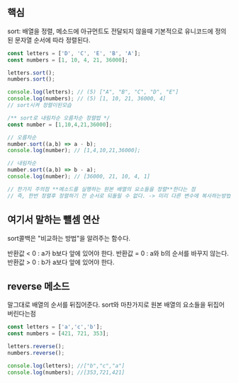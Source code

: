 ## 핵심
sort: 배열을 정렬, 메소드에 아규먼트도 전달되지 않을때 기본적으로 유니코드에 정의된 문자열 순서에 따라 정렬된다.
```js
const letters = ['D', 'C', 'E', 'B', 'A'];
const numbers = [1, 10, 4, 21, 36000];

letters.sort();
numbers.sort();

console.log(letters); // (5) ["A", "B", "C", "D", "E"]
console.log(numbers); // (5) [1, 10, 21, 36000, 4]
// sort시켜 정렬이된모습

/** sort로 내림차순 오름차순 정렬법 */
const number = [1,10,4,21,36000];

// 오름차순
number.sort((a,b) => a - b);
console.log(number); // [1,4,10,21,36000];

// 내림차순
number.sort((a,b) => b - a);
console.log(number); // [36000, 21, 10, 4, 1]

// 한가지 주의점 **메소드를 실행하는 원본 배열의 요소들을 정렬**한다는 점
// 즉, 한번 정렬후 정렬하기 전 순서로 되돌릴 수 없다. -> 미리 다른 변수에 복사하는방법
```

## 여기서 말하는 뺼셈 연산
sort콜백은 "비교하는 방법"을 알려주는 함수다.

반환값 < 0 : a가 b보다 앞에 있어야 한다.
반환값 = 0 : a와 b의 순서를 바꾸지 않는다.
반환값 > 0 : b가 a보다 앞에 있어야 한다.



## reverse 메소드
말그대로 배열의 순서를 뒤집어준다.
sort와 마찬가지로 원본 배열의 요소들을 뒤집어 버린다는점
```js
const letters = ['a','c','b'];
const numbers = [421, 721, 353];

letters.reverse();
numbers.reverse();

console.log(letters); //["b","c","a"]
console.log(numbers); //[353,721,421]
```

